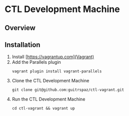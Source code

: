 # CTL Development Machine

## Overview

## Installation
1. Install [https://vagrantup.com](Vagrant)
2. Add the Parallels plugin
	~~~
	vagrant plugin install vagrant-parallels
	~~~
3. Clone the CTL Development Machine
	~~~
	git clone git@github.com:guitrspaz/ctl-vagrant.git
	~~~
4. Run the CTL Development Machine
	~~~
	cd ctl-vagrant && vagrant up
	~~~
